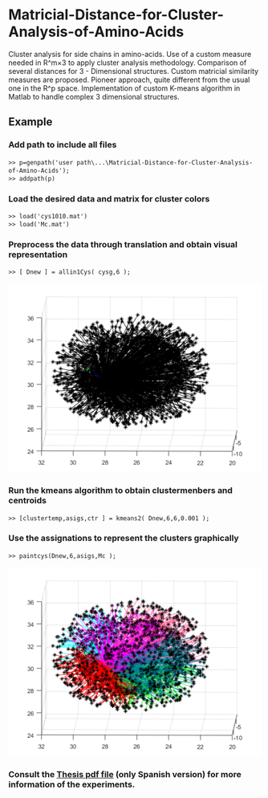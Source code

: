 # Matricial-Distance-for-Cluster-Analysis-of-Amino-Acids
Cluster analysis for side chains in amino-acids. Use of a custom measure needed in R^m×3 to apply cluster analysis methodology. Comparison of several distances for 3 - Dimensional structures. Custom matricial similarity measures are proposed. Pioneer approach, quite different from the usual one in the R^p space. Implementation of custom K-means algorithm in Matlab to handle complex 3 dimensional structures.

## Example

### Add path to include all files ###

    >> p=genpath('user path\...\Matricial-Distance-for-Cluster-Analysis-of-Amino-Acids');
    >> addpath(p)

### Load the desired data and matrix for cluster colors ###
    
    >> load('cys1010.mat')
    >> load('Mc.mat')
    

### Preprocess the data through translation and obtain visual representation ###

    >> [ Dnew ] = allin1Cys( cysg,6 );

![](https://github.com/rsrjohnson/Matricial-Distance-for-Cluster-Analysis-of-Amino-Acids/blob/main/Images/translation.png)

### Run the kmeans algorithm to obtain clustermenbers and centroids ###

    >> [clustertemp,asigs,ctr ] = kmeans2( Dnew,6,6,0.001 );

### Use the assignations  to represent the clusters graphically ###

    >> paintcys(Dnew,6,asigs,Mc );

![](https://github.com/rsrjohnson/Matricial-Distance-for-Cluster-Analysis-of-Amino-Acids/blob/main/Images/clusters.png)

### Consult the [ Thesis pdf file](https://github.com/rsrjohnson/Matricial-Distance-for-Cluster-Analysis-of-Amino-Acids/blob/main/Distancia%20matricial%20para%20an%C3%A1lisis%20de%20cl%C3%BAster%20de%20amino%C3%A1cidos.pdf) (only Spanish version) for more information of the experiments. ###
